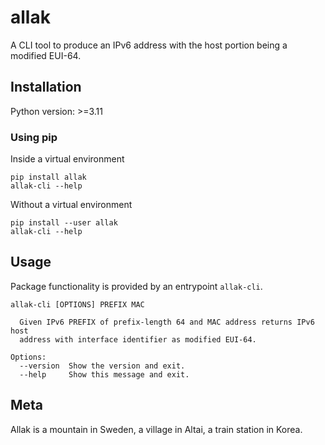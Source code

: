 # allak
A CLI tool to produce an IPv6 address with the host portion being a modified EUI-64.

## Installation

Python version: >=3.11

### Using pip

Inside a virtual environment

```
pip install allak
allak-cli --help
```

Without a virtual environment

```
pip install --user allak
allak-cli --help
```

## Usage
Package functionality is provided by an entrypoint `allak-cli`.

```
allak-cli [OPTIONS] PREFIX MAC

  Given IPv6 PREFIX of prefix-length 64 and MAC address returns IPv6 host
  address with interface identifier as modified EUI-64.

Options:
  --version  Show the version and exit.
  --help     Show this message and exit.
```

## Meta

Allak is a mountain in Sweden, a village in Altai, a train station in Korea.